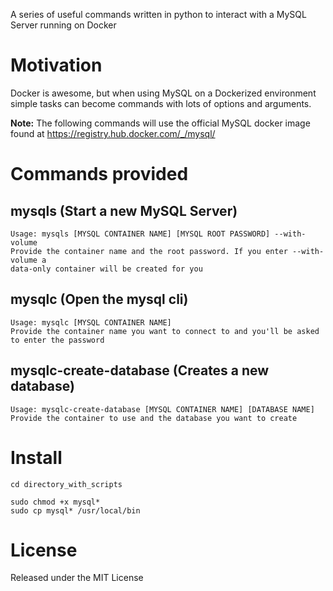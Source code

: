 A series of useful commands written in python to interact with a MySQL Server running on Docker

# Motivation
Docker is awesome, but when using MySQL on a Dockerized environment simple tasks can become commands with lots of options and arguments.

__Note:__ The following commands will use the official MySQL docker image found at https://registry.hub.docker.com/_/mysql/

# Commands provided

## mysqls (Start a new MySQL Server)

	Usage: mysqls [MYSQL CONTAINER NAME] [MYSQL ROOT PASSWORD] --with-volume
	Provide the container name and the root password. If you enter --with-volume a
	data-only container will be created for you

## mysqlc (Open the mysql cli)

	Usage: mysqlc [MYSQL CONTAINER NAME]
	Provide the container name you want to connect to and you'll be asked to enter the password

## mysqlc-create-database (Creates a new database)
	
	Usage: mysqlc-create-database [MYSQL CONTAINER NAME] [DATABASE NAME]
	Provide the container to use and the database you want to create

# Install
	
	cd directory_with_scripts

	sudo chmod +x mysql*
	sudo cp mysql* /usr/local/bin

# License
Released under the MIT License